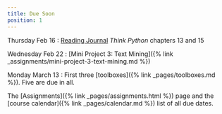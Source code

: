 ```yaml
---
title: Due Soon
position: 1
---
```


Thursday Feb 16
: [Reading Journal](https://github.com/sd17spring/ReadingJournal) _Think Python_ chapters 13 and 15

Wednesday Feb 22
: [Mini Project 3: Text Mining]({% link _assignments/mini-project-3-text-mining.md %})

Monday March 13
: First three [toolboxes]({% link _pages/toolboxes.md %}). Five are due in all.

The [Assignments]({% link _pages/assignments.html %}) page and the [course calendar]({% link _pages/calendar.md %})  list of all due dates.
